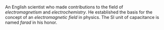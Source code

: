 An English scientist who made contributions to the field of *electromagnetism*
and *electrochemistry*. He established the basis for the concept of an
*electromagnetic field* in physics. The SI unit of capacitance is named *farad*
in his honor.
